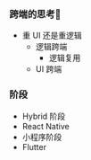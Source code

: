 ### 跨端的思考🤔

* 重 UI 还是重逻辑
  * 逻辑跨端
    * 逻辑复用
  * UI 跨端

### 阶段

* Hybrid 阶段
* React Native
* 小程序阶段
* Flutter